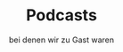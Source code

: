 ---
title: Podcasts
subtitle: bei denen wir zu Gast waren
# image: https://www.deepwave.org/wp-content/uploads/2019/04/podcast_header.jpg
# overlay: rgba(52, 67, 84, 0.38)
---